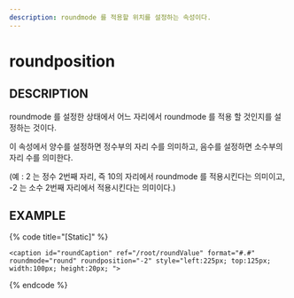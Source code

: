 ```yaml
---
description: roundmode 를 적용할 위치를 설정하는 속성이다.
---
```


# roundposition

## DESCRIPTION

roundmode 를 설정한 상태에서 어느 자리에서 roundmode 를 적용 할 것인지를 설정하는 것이다. 

이 속성에서 양수를 설정하면 정수부의 자리 수를 의미하고, 음수를 설정하면 소수부의 자리 수를 의미한다. 

\(예 : 2 는 정수 2번째 자리, 즉 10의 자리에서 roundmode 를 적용시킨다는 의미이고, -2 는 소수 2번째 자리에서 적용시킨다는 의미이다.\)

## EXAMPLE

{% code title="\[Static\]" %}
```markup
<caption id="roundCaption" ref="/root/roundValue" format="#.#" roundmode="round" roundposition="-2" style="left:225px; top:125px; width:100px; height:20px; "> 
```
{% endcode %}

